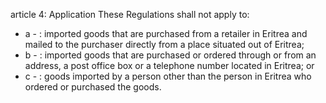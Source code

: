 article 4: Application
These Regulations shall not apply to: 
<ul>
			<li>a - : imported goods that are purchased from a retailer in Eritrea and mailed to the purchaser directly from a place situated out of Eritrea; <ul>
			</ul></li>			<li>b - : imported goods that are purchased or ordered through or from an address, a post office box or a telephone number located in Eritrea; or<ul>
			</ul></li>			<li>c - : goods imported by a person other than the person in Eritrea who ordered or purchased the goods. <ul>
			</ul></li></ul>